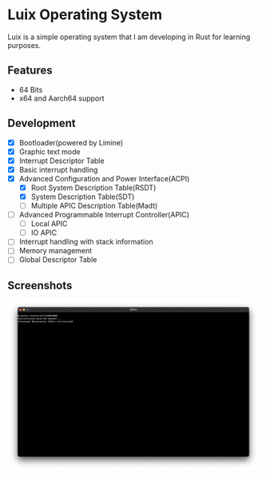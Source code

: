 # Luix Operating System

Luix is a simple operating system that I am developing in Rust for learning purposes.

## Features

- 64 Bits
- x64 and Aarch64 support

## Development

- [x] Bootloader(powered by Limine)
- [x] Graphic text mode
- [x] Interrupt Descriptor Table
- [x] Basic interrupt handling
- [x] Advanced Configuration and Power Interface(ACPI)
    - [x] Root System Description Table(RSDT)
    - [x] System Description Table(SDT)
    - [ ] Multiple APIC Description Table(Madt)
- [ ] Advanced Programmable Interrupt Controller(APIC)
    - [ ] Local APIC
    - [ ] IO APIC
- [ ] Interrupt handling with stack information
- [ ] Memory management
- [ ] Global Descriptor Table

## Screenshots

<img src="docs/screenshot_01.png" alt="Luix screenshot"/>
